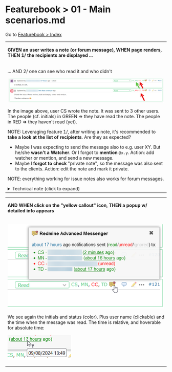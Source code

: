 # Featurebook > 01 - Main scenarios.md

Go to [Featurebook > Index](../FEATUREBOOK.md)

<table><tr><td>

**GIVEN an user writes a note (or forum message), WHEN page renders, THEN 1/ the recipients are displayed ...**
      
</td></tr><tr>
<td>
  
... AND 2/ one can see who read it and who didn't

![whenDisplayed](img/whenDisplayed.png)

In the image above, user CS wrote the note. It was sent to 3 other users. The people (cf. initials) in GREEN => they have read the note. The people in RED => they haven't read (yet).

NOTE: Leveraging feature 1/, after writing a note, it's recommended to **take a look at the list of recipients**. Are they as expected?
* Maybe I was expecting to send the message also to e.g. user XY. But he/she **wasn't a Watcher**. Or I forgot to **mention** `@x.y`. Action: add watcher or mention, and send a new message.
* Maybe I **forgot to check** "private note", so the message was also sent to the clients. Action: edit the note and mark it private.

NOTE: everything working for issue notes also works for forum messages.

<details>
<summary>Technical note (click to expand)</summary>
We hooked into the notification mechanism of Redmine. When it tries to send an email => our code is invoked.

Mentioning someone (e.g. @john.doe) in a note does send an email to that person but:
* doesn't add him/her as a watcher,
* and uses a separate email sending mechanism (under the hood, in Redmine).

We did the necessary to capture such emails as well.
</details>

</td></tr></table>

<table><tr><td>

**AND WHEN click on the "yellow callout" icon, THEN a popup w/ detailed info appears**

</td></tr><tr>
<td>

![whenClickOnDetails](img/whenClickOnDetails.png)

We see again the initials and status (color). Plus user name (clickable) and the time when the message was read. The time is relative, and hoverable for absolute time:

![hoverOnTime](img/hoverOnTime.png)

</td></tr></table>

